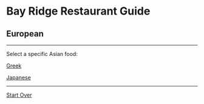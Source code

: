 # Bay Ridge Restaurant Guide
## European
---
Select a specific Asian food:

[Greek](greek.md)

[Japanese](mediterranean.md)

---
[Start Over](../home.md)

